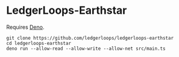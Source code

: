 # LedgerLoops-Earthstar

Requires [Deno](https://deno.com).
```
git clone https://github.com/ledgerloops/ledgerloops-earthstar
cd ledgerloops-earthstar
deno run --allow-read --allow-write --allow-net src/main.ts
```